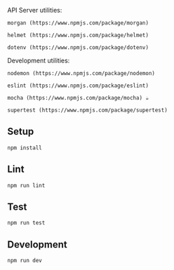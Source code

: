 API Server utilities:

`morgan (https://www.npmjs.com/package/morgan)`

`helmet (https://www.npmjs.com/package/helmet)`

`dotenv (https://www.npmjs.com/package/dotenv)`

Development utilities:

`nodemon (https://www.npmjs.com/package/nodemon)`

`eslint (https://www.npmjs.com/package/eslint)`

`mocha (https://www.npmjs.com/package/mocha) ☕️`

`supertest (https://www.npmjs.com/package/supertest)`

## Setup

```
npm install
```

## Lint

```
npm run lint
```

## Test

```
npm run test
```

## Development

```
npm run dev
```
